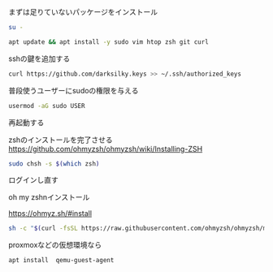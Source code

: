 

まずは足りていないパッケージをインストール

```bash
su -
```

```bash
apt update && apt install -y sudo vim htop zsh git curl
```

sshの鍵を追加する

```bash
curl https://github.com/darksilky.keys >> ~/.ssh/authorized_keys
```



普段使うユーザーにsudoの権限を与える
```bash
usermod -aG sudo USER
```
再起動する



zshのインストールを完了させる
https://github.com/ohmyzsh/ohmyzsh/wiki/Installing-ZSH

```bash
sudo chsh -s $(which zsh)
```

ログインし直す

oh my zshnインストール

https://ohmyz.sh/#install
```bash
sh -c "$(curl -fsSL https://raw.githubusercontent.com/ohmyzsh/ohmyzsh/master/tools/install.sh)"
```

proxmoxなどの仮想環境なら

```bash
apt install  qemu-guest-agent
```
